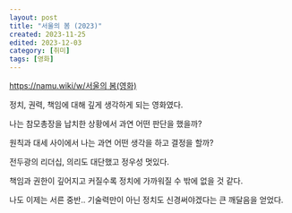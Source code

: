 ```yaml
---
layout: post
title: "서울의 봄 (2023)"
created: 2023-11-25
edited: 2023-12-03
category: [취미]
tags: [영화]
---
```



[https://namu.wiki/w/서울의 봄(영화)](https://namu.wiki/w/%EC%84%9C%EC%9A%B8%EC%9D%98%20%EB%B4%84(%EC%98%81%ED%99%94))


정치, 권력, 책임에 대해 깊게 생각하게 되는 영화였다.


나는 참모총장을 납치한 상황에서 과연 어떤 판단을 했을까?


원칙과 대세 사이에서 나는 과연 어떤 생각을 하고 결정을 할까?


전두광의 리더십, 의리도 대단했고 정우성 멋있다.


책임과 권한이 깊어지고 커질수록 정치에 가까워질 수 밖에 없을 것 같다.


나도 이제는 서른 중반.. 기술력만이 아닌 정치도 신경써야겠다는 큰 깨달음을 얻었다.

